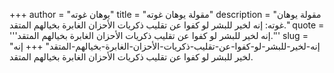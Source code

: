 +++
author = "يوهان غوته"
title = "مقولة يوهان غوته"
description = "مقولة يوهان غوته: إنه لخير للبشر لو كفوا عن تقليب ذكريات الأحزان الغابرة بخيالهم المتقد."
quote = '''إنه لخير للبشر لو كفوا عن تقليب ذكريات الأحزان الغابرة بخيالهم المتقد.'''
slug = "إنه-لخير-للبشر-لو-كفوا-عن-تقليب-ذكريات-الأحزان-الغابرة-بخيالهم-المتقد"
+++
إنه لخير للبشر لو كفوا عن تقليب ذكريات الأحزان الغابرة بخيالهم المتقد.
